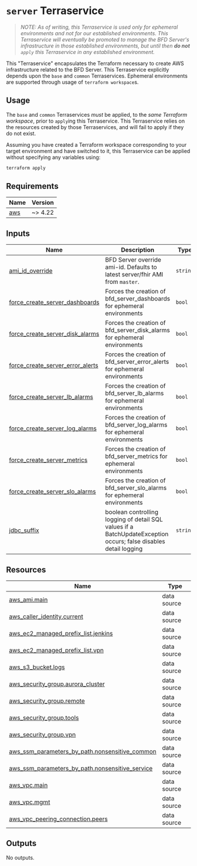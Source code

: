 # `server` Terraservice

> _NOTE: As of writing, this Terraservice is used only for ephemeral environments and not for our established environments. This Terraservice will eventually be promoted to manage the BFD Server's infrastructure in those established environments, but until then **do not** `apply` this Terraservice in any established environment._

This "Terraservice" encapsulates the Terraform necessary to create AWS infrastructure related to the BFD Server. This Terraservice explicitly depends upon the `base` and `common` Terraservices. Ephemeral environments are supported through usage of `terraform workspace`s.

## Usage

The `base` and `common` Terraservices _must_ be applied, to the _same Terraform workspace_, prior to `apply`ing this Terraservice. This Terraservice relies on the resources created by those Terraservices, and will fail to apply if they do not exist.

Assuming you have created a Terraform workspace corresponding to your target environment and have switched to it, this Terraservice can be applied without specifying any variables using:

```bash
terraform apply
```

<!-- BEGIN_TF_DOCS -->
<!-- GENERATED WITH `terraform-docs .`
     Manually updating the README.md will be overwritten.
     For more details, see the file '.terraform-docs.yml' or
     https://terraform-docs.io/user-guide/configuration/
-->
## Requirements

| Name | Version |
|------|---------|
| <a name="requirement_aws"></a> [aws](#requirement\_aws) | ~> 4.22 |

<!-- GENERATED WITH `terraform-docs .`
Manually updating the README.md will be overwritten.
For more details, see the file '.terraform-docs.yml' or
https://terraform-docs.io/user-guide/configuration/
-->

## Inputs

| Name | Description | Type | Default | Required |
|------|-------------|------|---------|:--------:|
| <a name="input_ami_id_override"></a> [ami\_id\_override](#input\_ami\_id\_override) | BFD Server override ami-id. Defaults to latest server/fhir AMI from `master`. | `string` | `null` | no |
| <a name="input_force_create_server_dashboards"></a> [force\_create\_server\_dashboards](#input\_force\_create\_server\_dashboards) | Forces the creation of bfd\_server\_dashboards for ephemeral environments | `bool` | `false` | no |
| <a name="input_force_create_server_disk_alarms"></a> [force\_create\_server\_disk\_alarms](#input\_force\_create\_server\_disk\_alarms) | Forces the creation of bfd\_server\_disk\_alarms for ephemeral environments | `bool` | `false` | no |
| <a name="input_force_create_server_error_alerts"></a> [force\_create\_server\_error\_alerts](#input\_force\_create\_server\_error\_alerts) | Forces the creation of bfd\_server\_error\_alerts for ephemeral environments | `bool` | `false` | no |
| <a name="input_force_create_server_lb_alarms"></a> [force\_create\_server\_lb\_alarms](#input\_force\_create\_server\_lb\_alarms) | Forces the creation of bfd\_server\_lb\_alarms for ephemeral environments | `bool` | `false` | no |
| <a name="input_force_create_server_log_alarms"></a> [force\_create\_server\_log\_alarms](#input\_force\_create\_server\_log\_alarms) | Forces the creation of bfd\_server\_log\_alarms for ephemeral environments | `bool` | `false` | no |
| <a name="input_force_create_server_metrics"></a> [force\_create\_server\_metrics](#input\_force\_create\_server\_metrics) | Forces the creation of bfd\_server\_metrics for ephemeral environments | `bool` | `false` | no |
| <a name="input_force_create_server_slo_alarms"></a> [force\_create\_server\_slo\_alarms](#input\_force\_create\_server\_slo\_alarms) | Forces the creation of bfd\_server\_slo\_alarms for ephemeral environments | `bool` | `false` | no |
| <a name="input_jdbc_suffix"></a> [jdbc\_suffix](#input\_jdbc\_suffix) | boolean controlling logging of detail SQL values if a BatchUpdateException occurs; false disables detail logging | `string` | `"?logServerErrorDetail=false"` | no |

<!-- GENERATED WITH `terraform-docs .`
Manually updating the README.md will be overwritten.
For more details, see the file '.terraform-docs.yml' or
https://terraform-docs.io/user-guide/configuration/
-->

## Resources

| Name | Type |
|------|------|
| [aws_ami.main](https://registry.terraform.io/providers/hashicorp/aws/latest/docs/data-sources/ami) | data source |
| [aws_caller_identity.current](https://registry.terraform.io/providers/hashicorp/aws/latest/docs/data-sources/caller_identity) | data source |
| [aws_ec2_managed_prefix_list.jenkins](https://registry.terraform.io/providers/hashicorp/aws/latest/docs/data-sources/ec2_managed_prefix_list) | data source |
| [aws_ec2_managed_prefix_list.vpn](https://registry.terraform.io/providers/hashicorp/aws/latest/docs/data-sources/ec2_managed_prefix_list) | data source |
| [aws_s3_bucket.logs](https://registry.terraform.io/providers/hashicorp/aws/latest/docs/data-sources/s3_bucket) | data source |
| [aws_security_group.aurora_cluster](https://registry.terraform.io/providers/hashicorp/aws/latest/docs/data-sources/security_group) | data source |
| [aws_security_group.remote](https://registry.terraform.io/providers/hashicorp/aws/latest/docs/data-sources/security_group) | data source |
| [aws_security_group.tools](https://registry.terraform.io/providers/hashicorp/aws/latest/docs/data-sources/security_group) | data source |
| [aws_security_group.vpn](https://registry.terraform.io/providers/hashicorp/aws/latest/docs/data-sources/security_group) | data source |
| [aws_ssm_parameters_by_path.nonsensitive_common](https://registry.terraform.io/providers/hashicorp/aws/latest/docs/data-sources/ssm_parameters_by_path) | data source |
| [aws_ssm_parameters_by_path.nonsensitive_service](https://registry.terraform.io/providers/hashicorp/aws/latest/docs/data-sources/ssm_parameters_by_path) | data source |
| [aws_vpc.main](https://registry.terraform.io/providers/hashicorp/aws/latest/docs/data-sources/vpc) | data source |
| [aws_vpc.mgmt](https://registry.terraform.io/providers/hashicorp/aws/latest/docs/data-sources/vpc) | data source |
| [aws_vpc_peering_connection.peers](https://registry.terraform.io/providers/hashicorp/aws/latest/docs/data-sources/vpc_peering_connection) | data source |

<!-- GENERATED WITH `terraform-docs .`
Manually updating the README.md will be overwritten.
For more details, see the file '.terraform-docs.yml' or
https://terraform-docs.io/user-guide/configuration/
-->

## Outputs

No outputs.
<!-- END_TF_DOCS -->
